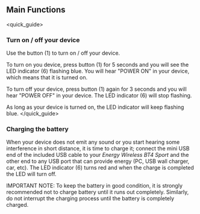 ## Main Functions
<quick_guide>
### Turn on / off your device

Use the button (1) to turn on / off your device.

To turn on you device, press button (1) for 5 seconds and you will see the LED indicator (6) flashing blue. You will hear "POWER ON" in your device, which means that it is turned on.

To turn off your device, press button (1) again for 3 seconds and you will hear "POWER OFF" in your device. The LED indicator (6) will stop flashing.

As long as your device is turned on, the LED indicator will keep flashing blue.
</quick_guide>
### Charging the battery

When your device does not emit any sound or you start hearing some interference in short distance, it is time to charge it; connect the mini USB end of the included USB cable to your *Energy Wireless BT4 Sport* and the other end to any USB port that can provide energy (PC, USB wall charger, car, etc). The LED indicator (6) turns red and when the charge is completed the LED will turn off.

IMPORTANT NOTE: To keep the battery in good condition, it is strongly recommended not to charge battery until it runs out completely. Similarly, do not interrupt the charging process until the battery is completely charged.
